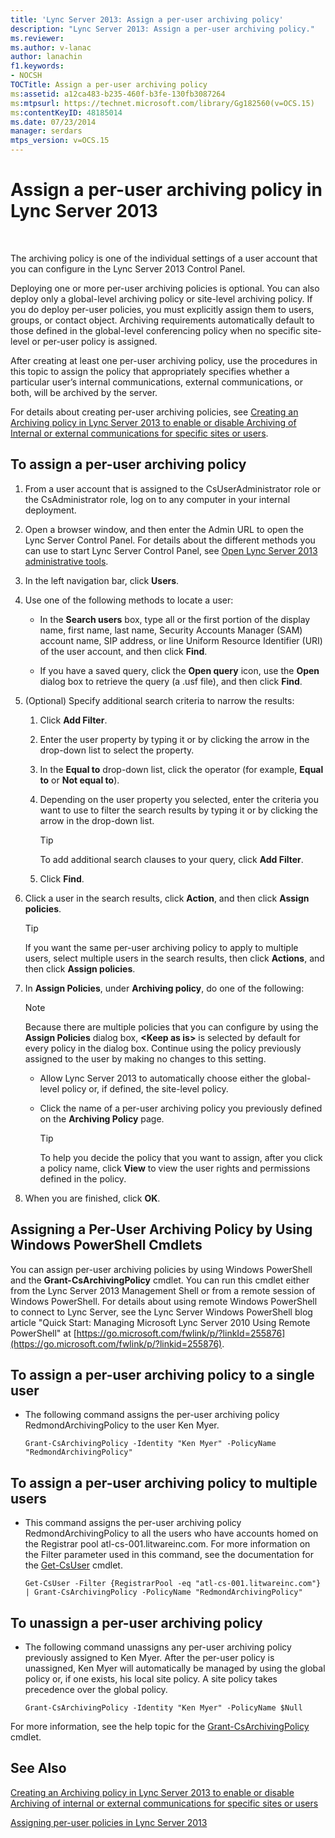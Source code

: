 ```yaml
---
title: 'Lync Server 2013: Assign a per-user archiving policy'
description: "Lync Server 2013: Assign a per-user archiving policy."
ms.reviewer: 
ms.author: v-lanac
author: lanachin
f1.keywords:
- NOCSH
TOCTitle: Assign a per-user archiving policy
ms:assetid: a12ca483-b235-460f-b3fe-130fb3087264
ms:mtpsurl: https://technet.microsoft.com/library/Gg182560(v=OCS.15)
ms:contentKeyID: 48185014
ms.date: 07/23/2014
manager: serdars
mtps_version: v=OCS.15
---
```


# Assign a per-user archiving policy in Lync Server 2013

 


The archiving policy is one of the individual settings of a user account that you can configure in the Lync Server 2013 Control Panel.

Deploying one or more per-user archiving policies is optional. You can also deploy only a global-level archiving policy or site-level archiving policy. If you do deploy per-user policies, you must explicitly assign them to users, groups, or contact object. Archiving requirements automatically default to those defined in the global-level conferencing policy when no specific site-level or per-user policy is assigned.

After creating at least one per-user archiving policy, use the procedures in this topic to assign the policy that appropriately specifies whether a particular user’s internal communications, external communications, or both, will be archived by the server.

For details about creating per-user archiving policies, see [Creating an Archiving policy in Lync Server 2013 to enable or disable Archiving of Internal or external communications for specific sites or users](lync-server-2013-create-archiving-policy-sites-users.md).

## To assign a per-user archiving policy

1.  From a user account that is assigned to the CsUserAdministrator role or the CsAdministrator role, log on to any computer in your internal deployment.

2.  Open a browser window, and then enter the Admin URL to open the Lync Server Control Panel. For details about the different methods you can use to start Lync Server Control Panel, see [Open Lync Server 2013 administrative tools](lync-server-2013-open-lync-server-administrative-tools.md).

3.  In the left navigation bar, click **Users**.

4.  Use one of the following methods to locate a user:
    
      - In the **Search users** box, type all or the first portion of the display name, first name, last name, Security Accounts Manager (SAM) account name, SIP address, or line Uniform Resource Identifier (URI) of the user account, and then click **Find**.
    
      - If you have a saved query, click the **Open query** icon, use the **Open** dialog box to retrieve the query (a .usf file), and then click **Find**.

5.  (Optional) Specify additional search criteria to narrow the results:
    
    1.  Click **Add Filter**.
    
    2.  Enter the user property by typing it or by clicking the arrow in the drop-down list to select the property.
    
    3.  In the **Equal to** drop-down list, click the operator (for example, **Equal to** or **Not equal to**).
    
    4.  Depending on the user property you selected, enter the criteria you want to use to filter the search results by typing it or by clicking the arrow in the drop-down list.
        

        > [!TIP]  
        > To add additional search clauses to your query, click <STRONG>Add Filter</STRONG>.

    
    5.  Click **Find**.

6.  Click a user in the search results, click **Action**, and then click **Assign policies**.
    

    > [!TIP]  
    > If you want the same per-user archiving policy to apply to multiple users, select multiple users in the search results, then click <STRONG>Actions</STRONG>, and then click <STRONG>Assign policies</STRONG>.



7.  In **Assign Policies**, under **Archiving policy**, do one of the following:
    

    > [!NOTE]  
    > Because there are multiple policies that you can configure by using the <STRONG>Assign Policies</STRONG> dialog box, <STRONG>&lt;Keep as is&gt;</STRONG> is selected by default for every policy in the dialog box. Continue using the policy previously assigned to the user by making no changes to this setting.

    
      - Allow Lync Server 2013 to automatically choose either the global-level policy or, if defined, the site-level policy.
    
      - Click the name of a per-user archiving policy you previously defined on the **Archiving Policy** page.
        

        > [!TIP]  
        > To help you decide the policy that you want to assign, after you click a policy name, click <STRONG>View</STRONG> to view the user rights and permissions defined in the policy.



8.  When you are finished, click **OK**.

## Assigning a Per-User Archiving Policy by Using Windows PowerShell Cmdlets

You can assign per-user archiving policies by using Windows PowerShell and the **Grant-CsArchivingPolicy** cmdlet. You can run this cmdlet either from the Lync Server 2013 Management Shell or from a remote session of Windows PowerShell. For details about using remote Windows PowerShell to connect to Lync Server, see the Lync Server Windows PowerShell blog article "Quick Start: Managing Microsoft Lync Server 2010 Using Remote PowerShell" at [https://go.microsoft.com/fwlink/p/?linkId=255876](https://go.microsoft.com/fwlink/p/?linkid=255876).

## To assign a per-user archiving policy to a single user

  - The following command assigns the per-user archiving policy RedmondArchivingPolicy to the user Ken Myer.
    
        Grant-CsArchivingPolicy -Identity "Ken Myer" -PolicyName "RedmondArchivingPolicy"

## To assign a per-user archiving policy to multiple users

  - This command assigns the per-user archiving policy RedmondArchivingPolicy to all the users who have accounts homed on the Registrar pool atl-cs-001.litwareinc.com. For more information on the Filter parameter used in this command, see the documentation for the [Get-CsUser](https://technet.microsoft.com/library/gg398125\(v=ocs.15\)) cmdlet.
    
        Get-CsUser -Filter {RegistrarPool -eq "atl-cs-001.litwareinc.com"} | Grant-CsArchivingPolicy -PolicyName "RedmondArchivingPolicy"

## To unassign a per-user archiving policy

  - The following command unassigns any per-user archiving policy previously assigned to Ken Myer. After the per-user policy is unassigned, Ken Myer will automatically be managed by using the global policy or, if one exists, his local site policy. A site policy takes precedence over the global policy.
    
        Grant-CsArchivingPolicy -Identity "Ken Myer" -PolicyName $Null

For more information, see the help topic for the [Grant-CsArchivingPolicy](https://technet.microsoft.com/library/gg398475\(v=ocs.15\)) cmdlet.

## See Also


[Creating an Archiving policy in Lync Server 2013 to enable or disable Archiving of internal or external communications for specific sites or users](lync-server-2013-create-archiving-policy-sites-users.md)  


[Assigning per-user policies in Lync Server 2013](lync-server-2013-assigning-per-user-policies.md)

